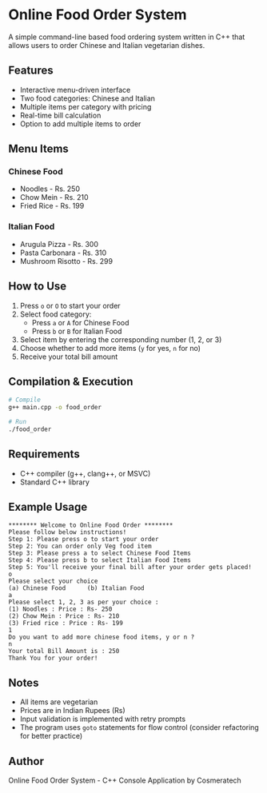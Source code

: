 # Online Food Order System

A simple command-line based food ordering system written in C++ that allows users to order Chinese and Italian vegetarian dishes.

## Features

- Interactive menu-driven interface
- Two food categories: Chinese and Italian
- Multiple items per category with pricing
- Real-time bill calculation
- Option to add multiple items to order

## Menu Items

### Chinese Food
- Noodles - Rs. 250
- Chow Mein - Rs. 210
- Fried Rice - Rs. 199

### Italian Food
- Arugula Pizza - Rs. 300
- Pasta Carbonara - Rs. 310
- Mushroom Risotto - Rs. 299

## How to Use

1. Press `o` or `O` to start your order
2. Select food category:
   - Press `a` or `A` for Chinese Food
   - Press `b` or `B` for Italian Food
3. Select item by entering the corresponding number (1, 2, or 3)
4. Choose whether to add more items (`y` for yes, `n` for no)
5. Receive your total bill amount

## Compilation & Execution
```bash
# Compile
g++ main.cpp -o food_order

# Run
./food_order
```

## Requirements

- C++ compiler (g++, clang++, or MSVC)
- Standard C++ library

## Example Usage
```
******** Welcome to Online Food Order ********
Please follow below instructions!
Step 1: Please press o to start your order
Step 2: You can order only Veg food item
Step 3: Please press a to select Chinese Food Items
Step 4: Please press b to select Italian Food Items
Step 5: You'll receive your final bill after your order gets placed!
o
Please select your choice
(a) Chinese Food      (b) Italian Food
a
Please select 1, 2, 3 as per your choice :
(1) Noodles : Price : Rs- 250
(2) Chow Mein : Price : Rs- 210
(3) Fried rice : Price : Rs- 199
1
Do you want to add more chinese food items, y or n ?
n
Your total Bill Amount is : 250
Thank You for your order!
```

## Notes

- All items are vegetarian
- Prices are in Indian Rupees (Rs)
- Input validation is implemented with retry prompts
- The program uses `goto` statements for flow control (consider refactoring for better practice)

## Author

Online Food Order System - C++ Console Application by Cosmeratech
